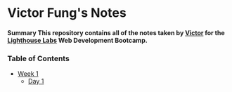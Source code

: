 # Victor Fung's Notes
#### Summary This repository contains all of the notes taken by [Victor](https://github.com/MarcusAurelius90) for the [Lighthouse Labs](https://www.lighthouselabs.ca/) Web Development Bootcamp.
### Table of Contents
* [Week 1](/Week_1)
  * [Day 1](/Week_1/Day_1)